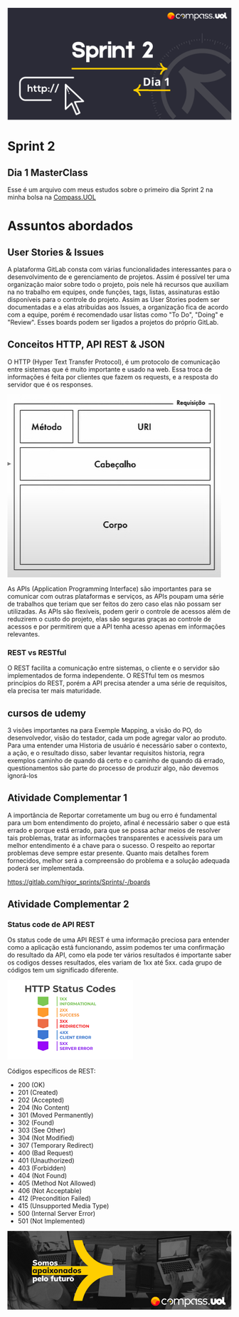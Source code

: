![Sprint 2, dia 1](img/readMeImg/S2d1Banner.svg)


# Sprint 2
## Dia 1 MasterClass

Esse é um arquivo com meus estudos sobre o primeiro dia Sprint 2 na minha bolsa na [Compass.UOL](https://compass.uol/en/about-us/)


# Assuntos abordados


## User Stories & Issues
A plataforma GitLab consta com várias funcionalidades interessantes para o desenvolvimento de e gerenciamento de projetos. Assim é possível ter uma organização maior sobre todo o projeto, pois nele há recursos que auxiliam na no trabalho em equipes, onde funções, tags, listas, assinaturas estão disponíveis para o controle do projeto.
Assim as User Stories podem ser documentadas e a elas atribuídas aos Issues, a organização fica de acordo com a equipe, porém é recomendado usar listas como "To Do", "Doing" e "Review".
Esses boards podem ser ligados a projetos do próprio GitLab.


## Conceitos HTTP, API REST & JSON
O HTTP (Hyper Text Transfer Protocol), é um protocolo de comunicação entre sistemas que é muito importante e usado na web.
Essa troca de informações é feita por clientes que fazem os requests, e a resposta do servidor que é os responses.


![Requisição](img/esquema.png)


As APIs (Application Programming Interface) são importantes para se comunicar com outras plataformas e serviços, as APIs poupam uma série de trabalhos que teriam que ser feitos do zero caso elas não possam ser utilizadas.
As APIs são flexíveis, podem gerir o controle de acessos além de reduzirem o custo do projeto, elas são seguras graças ao controle de acessos e por permitirem que a API tenha acesso apenas em informações relevantes.


### REST vs RESTful


O REST facilita a comunicação entre sistemas, o cliente e o servidor são implementados de forma independente.
O RESTful tem os mesmos princípios do REST, porém a API precisa atender a uma série de requisitos, ela precisa ter mais maturidade.


## cursos de udemy


3 visões importantes na para Exemple Mapping, a visão do PO, do desenvolvedor, visão do testador, cada um pode agregar valor ao produto. Para uma entender uma Historia de usuário é necessário saber o contexto, a ação, e o resultado disso, saber levantar requisitos
historia, regra exemplos  caminho de quando dá certo e o caminho de quando dá errado, questionamentos são parte do processo de produzir algo, não devemos ignorá-los


## Atividade Complementar 1


A importância de Reportar corretamente um bug ou erro é fundamental para um bom entendimento do projeto, afinal é necessário saber o que está errado e porque está errado, para que se possa achar meios de resolver tais problemas, tratar as informações transparentes e acessíveis para um melhor entendimento é a chave para o sucesso. O respeito ao reportar problemas deve sempre estar presente. Quanto mais detalhes forem fornecidos, melhor será a compreensão do problema e a solução adequada poderá ser implementada.


https://gitlab.com/higor_sprints/Sprints/-/boards


## Atividade Complementar 2
### Status code de API REST
Os status code de uma API REST é uma informação preciosa para entender como a aplicação está funcionando, assim podemos ter uma confirmação do resultado da API, como ela pode ter vários resultados é importante saber os codigos desses resultados, eles variam de 1xx até 5xx. cada grupo de códigos tem um significado diferente.

![Grupos de Status Codes](img/statusCode.png)

Códigos específicos de REST:

- 200 (OK)
- 201 (Created)
- 202 (Accepted)
- 204 (No Content)
- 301 (Moved Permanently)
- 302 (Found)
- 303 (See Other)
- 304 (Not Modified)
- 307 (Temporary Redirect)
- 400 (Bad Request)
- 401 (Unauthorized)
- 403 (Forbidden)
- 404 (Not Found)
- 405 (Method Not Allowed)
- 406 (Not Acceptable)
- 412 (Precondition Failed)
- 415 (Unsupported Media Type)
- 500 (Internal Server Error)
- 501 (Not Implemented)


![Rodapé](img/readMeImg/rodape.png)